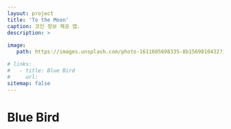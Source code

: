 ```yaml
---
layout: project
title: 'To the Moon'
caption: 코인 정보 제공 앱.
description: >
  
image: 
   path: https://images.unsplash.com/photo-1611605698335-8b1569810432?ixlib=rb-4.0.3&ixid=MnwxMjA3fDB8MHxwaG90by1wYWdlfHx8fGVufDB8fHx8&auto=format&fit=crop&w=774&q=80

# links:
#   - title: Blue Bird
#     url: 
sitemap: false
---
```


# Blue Bird